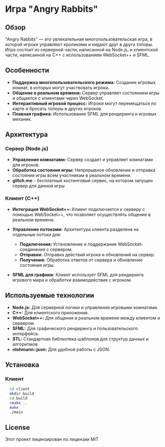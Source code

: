 # Игра "Angry Rabbits"

## Обзор

"Angry Rabbits" — это увлекательная многопользовательская игра, в которой игроки управляют кроликами и кидают друг в друга топоры. Игра состоит из серверной части, написанной на Node.js, и клиентской части, написанной на C++ с использованием WebSocket++ и SFML.

## Особенности

- **Поддержка многопользовательского режима:** Создание игровых комнат, в которых могут участвовать игроки.
- **Общение в реальном времени:** Сервер управляет состоянием игры и общается с клиентами через WebSocket.
- **Интерактивный игровой процесс:** Игроки могут перемещаться по карте и бросать топоры в других игроков.
- **Плавная графика:** Использование SFML для рендеринга и игровых механик.

## Архитектура

### Сервер (Node.js)

- **Управление комнатами:** Сервер создает и управляет комнатами для игроков.
- **Обработка состояния игры:** Непрерывное обновление и отправка состояния игры всем участникам в реальном времени.
- **glitch.me** - бесплатный хостинговый сервис, на котором запущен сервер для данной игры
### Клиент (C++)

- **Интеграция WebSocket++:** Клиент подключается к серверу с помощью WebSocket++, что позволяет осуществлять общение в реальном времени.
- **Управление потоками:** Архитектура клиента разделена на отдельные потоки для:
  - **Подключения:** Установление и поддержание WebSocket-соединения с сервером.
  - **Отправки:** Отправка действий игрока и обновлений на сервер.
  - **Получения:** Обработка ответов от сервера и обновление состояния игры.

- **SFML для графики:** Клиент использует SFML для рендеринга игрового мира и обработки взаимодействия с игроком.

## Используемые технологии

- **Node.js:** Для серверной логики и управления игровыми комнатами.
- **C++:** Для клиентского приложения.
- **WebSocket++:** Для общения в реальном времени между клиентом и сервером.
- **SFML:** Для графического рендеринга и пользовательского интерфейса.
- **STL:** Стандартная библиотека шаблонов для структур данных и алгоритмов.
- **nlohmann::json:** Для удобной работы с JSON.

## Установка

### Клиент

```bash
  cd client
  mkdir build
  cd build
  cmake ..
  make
  ./main
```

## License
Этот проект лицензирован по лицензии MIT
